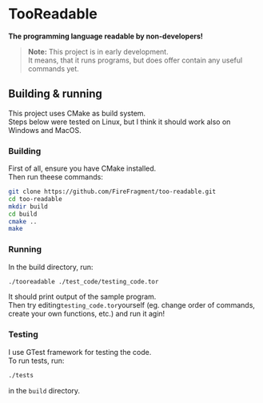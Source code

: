 TooReadable
===========

**The programming language readable by non-developers!**

> **Note:** This project is in early development.  
>  It means, that it runs programs, but does offer contain any useful commands yet.

Building & running
------------------

This project uses CMake as build system.  
Steps below were tested on Linux, but I think it should work also on Windows and MacOS.

### Building

First of all, ensure you have CMake installed.  
Then run theese commands:

```bash
git clone https://github.com/FireFragment/too-readable.git
cd too-readable
mkdir build
cd build
cmake ..
make
```

### Running

In the build directory, run:

```bash
./tooreadable ./test_code/testing_code.tor
```

It should print output of the sample program.  
Then try editing`testing_code.tor`yourself (eg. change order of commands, create your own functions, etc.) and run it agin!

### Testing

I use GTest framework for testing the code.  
To run tests, run:

```bash
./tests
```

in the `build` directory.
